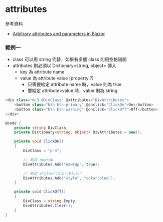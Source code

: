 # attributes

參考資料
- [Arbitrary attributes and parameters in Blazor](https://www.pragimtech.com/blog/blazor/blazor-arbitrary-attributes/)


### 範例一

- class 可以用 string 代替，如果有多個 class 則用空格隔開
- attributes 則必須以 Dictionary<string, object> 傳入
  - key 為 attribute name
  - value 為 attribute value (property ?)
    - 只需要給定 attribute name 時，value 則為 true
    - 要給定 attribute=value 時，value 則為 string


```cs
<div class="m-3 @DivClass" @attributes="DivAttributes">
    <button class="btn btn-primary" @onclick="ClickOn">On</button>
    <button class="btn btn-warning" @onclick="ClickOff">Off</button>
</div>

@code {
    private string DivClass;
    private Dictionary<string, object> DivAttributes = new();

    private void ClickOn()
    {
        DivClass = "p-3";

        // 給定 nowrap
        DivAttributes.Add("nowrap", true);

        // 給定 style="color:blue;"
        DivAttributes.Add("style", "color:blue");
    }

    private void ClickOff()
    {
        DivClass = string.Empty;
        DivAttributes.Clear();
    }
}
```